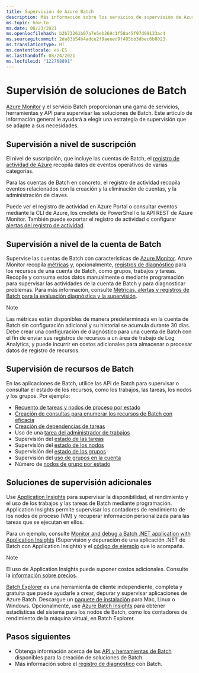 ```yaml
---
title: Supervisión de Azure Batch
description: Más información sobre los servicios de supervisión de Azure, las métricas, los registros de diagnóstico y otras características de supervisión para Azure Batch.
ms.topic: how-to
ms.date: 08/23/2021
ms.openlocfilehash: b2b73261b07a7e5eb269c1f58a45f97d99133ac4
ms.sourcegitcommit: 2da83b54b4adce2f9aeeed9f485bb3dbec6b8023
ms.translationtype: HT
ms.contentlocale: es-ES
ms.lasthandoff: 08/24/2021
ms.locfileid: "122768891"
---
```

# <a name="monitor-batch-solutions"></a>Supervisión de soluciones de Batch

[Azure Monitor](../azure-monitor/overview.md) y el servicio Batch proporcionan una gama de servicios, herramientas y API para supervisar las soluciones de Batch. Este artículo de información general le ayudará a elegir una estrategia de supervisión que se adapte a sus necesidades.

## <a name="subscription-level-monitoring"></a>Supervisión a nivel de suscripción

El nivel de suscripción, que incluye las cuentas de Batch, el [registro de actividad de Azure](../azure-monitor/essentials/activity-log.md) recopila datos de eventos operativos de varias categorías.

Para las cuentas de Batch en concreto, el registro de actividad recopila eventos relacionados con la creación y la eliminación de cuentas, y la administración de claves.

Puede ver el registro de actividad en Azure Portal o consultar eventos mediante la CLI de Azure, los cmdlets de PowerShell o la API REST de Azure Monitor. También puede exportar el registro de actividad o configurar [alertas del registro de actividad](../azure-monitor/alerts/alerts-activity-log.md).

## <a name="batch-account-level-monitoring"></a>Supervisión a nivel de la cuenta de Batch

Supervise las cuentas de Batch con características de [Azure Monitor](../azure-monitor/overview.md). Azure Monitor recopila [métricas](../azure-monitor/essentials/data-platform-metrics.md) y, opcionalmente, [registros de diagnóstico](../azure-monitor/essentials/resource-logs.md) para los recursos de una cuenta de Batch, como grupos, trabajos y tareas. Recopile y consuma estos datos manualmente o mediante programación para supervisar las actividades de la cuenta de Batch y para diagnosticar problemas. Para más información, consulte [Métricas, alertas y registros de Batch para la evaluación diagnóstica y la supervisión](batch-diagnostics.md).

> [!NOTE]
> Las métricas están disponibles de manera predeterminada en la cuenta de Batch sin configuración adicional y su historial se acumula durante 30 días. Debe crear una configuración de diagnóstico para una cuenta de Batch con el fin de enviar sus registros de recursos a un área de trabajo de Log Analytics, y puede incurrir en costos adicionales para almacenar o procesar datos de registro de recursos.

## <a name="batch-resource-monitoring"></a>Supervisión de recursos de Batch

En las aplicaciones de Batch, utilice las API de Batch para supervisar o consultar el estado de los recursos, como los trabajos, las tareas, los nodos y los grupos. Por ejemplo:

- [Recuento de tareas y nodos de proceso por estado](batch-get-resource-counts.md)
- [Creación de consultas para enumerar los recursos de Batch con eficacia](batch-efficient-list-queries.md)
- [Creación de dependencias de tareas](batch-task-dependencies.md)
- Uso de una [tarea del administrador de trabajos](/rest/api/batchservice/job/add#jobmanagertask)
- Supervisión del [estado de las tareas](/rest/api/batchservice/task/list#taskstate)
- Supervisión del [estado de los nodos](/rest/api/batchservice/computenode/list#computenodestate)
- Supervisión del [estado de los grupos](/rest/api/batchservice/pool/get#poolstate)
- Supervisión del [uso de grupos en la cuenta](/rest/api/batchservice/pool/listusagemetrics)
- Número de [nodos de grupo por estado](/rest/api/batchservice/account/listpoolnodecounts)

## <a name="additional-monitoring-solutions"></a>Soluciones de supervisión adicionales

Use [Application Insights](../azure-monitor/app/app-insights-overview.md) para supervisar la disponibilidad, el rendimiento y el uso de los trabajos y las tareas de Batch mediante programación. Application Insights permite supervisar los contadores de rendimiento de los nodos de proceso (VM) y recuperar información personalizada para las tareas que se ejecutan en ellos.

Para un ejemplo, consulte [Monitor and debug a Batch .NET application with Application Insights](monitor-application-insights.md) (Supervisión y depuración de una aplicación .NET de Batch con Application Insights) y el [código de ejemplo](https://github.com/Azure/azure-batch-samples/tree/master/CSharp/ArticleProjects/ApplicationInsights) que lo acompaña.

> [!NOTE]
> El uso de Application Insights puede suponer costos adicionales. Consulte la [información sobre precios](https://azure.microsoft.com/pricing/details/application-insights/).

[Batch Explorer](https://github.com/Azure/BatchExplorer) es una herramienta de cliente independiente, completa y gratuita que puede ayudarle a crear, depurar y supervisar aplicaciones de Azure Batch. Descargue un [paquete de instalación](https://azure.github.io/BatchExplorer/) para Mac, Linux o Windows. Opcionalmente, use [Azure Batch Insights](https://github.com/Azure/batch-insights) para obtener estadísticas del sistema para los nodos de Batch, como los contadores de rendimiento de la máquina virtual, en Batch Explorer.

## <a name="next-steps"></a>Pasos siguientes

- Obtenga información acerca de las [API y herramientas de Batch](batch-apis-tools.md) disponibles para la creación de soluciones de Batch.
- Más información sobre el [registro de diagnóstico](batch-diagnostics.md) con Batch.
